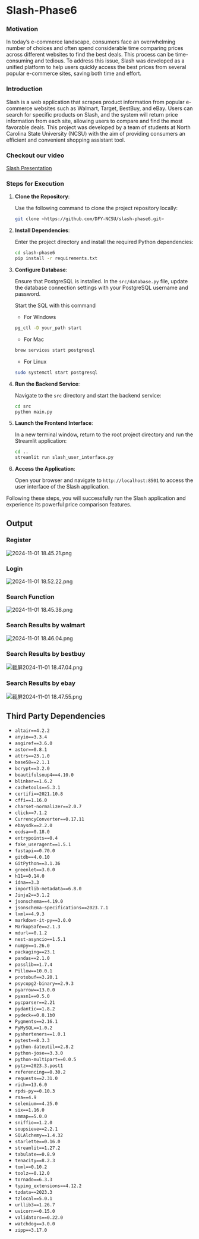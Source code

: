 # Slash-Phase6

### Motivation

In today’s e-commerce landscape, consumers face an overwhelming number of choices and often spend considerable time comparing prices across different websites to find the best deals. This process can be time-consuming and tedious. To address this issue, Slash was developed as a unified platform to help users quickly access the best prices from several popular e-commerce sites, saving both time and effort.

### Introduction

Slash is a web application that scrapes product information from popular e-commerce websites such as Walmart, Target, BestBuy, and eBay. Users can search for specific products on Slash, and the system will return price information from each site, allowing users to compare and find the most favorable deals. This project was developed by a team of students at North Carolina State University (NCSU) with the aim of providing consumers an efficient and convenient shopping assistant tool.

### Checkout our video
[Slash Presentation](https://www.bilibili.com/video/BV1gXDWYpEUQ/?spm_id_from=333.999.0.0)

### Steps for Execution

1. **Clone the Repository**:
   
    Use the following command to clone the project repository locally:
    
    ```bash
    git clone <https://github.com/DFY-NCSU/slash-phase6.git>
    ```
    
2. **Install Dependencies**:
   
    Enter the project directory and install the required Python dependencies:
    
    ```bash
    cd slash-phase6
    pip install -r requirements.txt
    
    ```
    
3. **Configure Database**:
   
    Ensure that PostgreSQL is installed. In the `src/database.py` file, update the database connection settings with your PostgreSQL username and password.
    
    Start the SQL with this command
    
    - For Windows
    
    ```bash
    pg_ctl -D your_path start
    ```
    
    - For Mac
    
    ```bash
    brew services start postgresql
    ```
    
    - For Linux
    
    ```bash
    sudo systemctl start postgresql
    ```
    
4. **Run the Backend Service**:
   
    Navigate to the `src` directory and start the backend service:
    
    ```bash
    cd src
    python main.py
    ```
    
5. **Launch the Frontend Interface**:
   
    In a new terminal window, return to the root project directory and run the Streamlit application:
    
    ```bash
    cd ..
    streamlit run slash_user_interface.py
    
    ```
    
6. **Access the Application**:
   
    Open your browser and navigate to `http://localhost:8501` to access the user interface of the Slash application.
    

Following these steps, you will successfully run the Slash application and experience its powerful price comparison features.

## Output

### Register

![2024-11-01 18.45.21.png](../assets/Slash-Phase6/2024-11-01_18.45.21.png)

### Login

![2024-11-01 18.52.22.png](../assets/Slash-Phase6/2024-11-01_18.52.22.png)

### Search Function

![2024-11-01 18.45.38.png](../assets/Slash-Phase6/2024-11-01_18.45.38.png)

### Search Results by walmart

![2024-11-01 18.46.04.png](../assets/Slash-Phase6/2024-11-01_18.46.04.png)

### Search Results by bestbuy

![截屏2024-11-01 18.47.04.png](../assets/Slash-Phase6/2024-11-01_18.47.04.png)

### Search Results by ebay

![截屏2024-11-01 18.47.55.png](../assets/Slash-Phase6/2024-11-01_18.47.55.png)

## Third Party Dependencies

- `altair==4.2.2`
- `anyio==3.3.4`
- `asgiref==3.6.0`
- `astor==0.8.1`
- `attrs==23.1.0`
- `base58==2.1.1`
- `bcrypt==3.2.0`
- `beautifulsoup4==4.10.0`
- `blinker==1.6.2`
- `cachetools==5.3.1`
- `certifi==2021.10.8`
- `cffi==1.16.0`
- `charset-normalizer==2.0.7`
- `click==7.1.2`
- `CurrencyConverter==0.17.11`
- `ebaysdk==2.2.0`
- `ecdsa==0.18.0`
- `entrypoints==0.4`
- `fake_useragent==1.5.1`
- `fastapi==0.70.0`
- `gitdb==4.0.10`
- `GitPython==3.1.36`
- `greenlet==3.0.0`
- `h11==0.14.0`
- `idna==3.3`
- `importlib-metadata==6.8.0`
- `Jinja2==3.1.2`
- `jsonschema==4.19.0`
- `jsonschema-specifications==2023.7.1`
- `lxml==4.9.3`
- `markdown-it-py==3.0.0`
- `MarkupSafe==2.1.3`
- `mdurl==0.1.2`
- `nest-asyncio==1.5.1`
- `numpy==1.26.0`
- `packaging==23.1`
- `pandas==2.1.0`
- `passlib==1.7.4`
- `Pillow==10.0.1`
- `protobuf==3.20.1`
- `psycopg2-binary==2.9.3`
- `pyarrow==13.0.0`
- `pyasn1==0.5.0`
- `pycparser==2.21`
- `pydantic==1.8.2`
- `pydeck==0.8.1b0`
- `Pygments==2.16.1`
- `PyMySQL==1.0.2`
- `pyshorteners==1.0.1`
- `pytest==8.3.3`
- `python-dateutil==2.8.2`
- `python-jose==3.3.0`
- `python-multipart==0.0.5`
- `pytz==2023.3.post1`
- `referencing==0.30.2`
- `requests==2.31.0`
- `rich==13.6.0`
- `rpds-py==0.10.3`
- `rsa==4.9`
- `selenium==4.25.0`
- `six==1.16.0`
- `smmap==5.0.0`
- `sniffio==1.2.0`
- `soupsieve==2.2.1`
- `SQLAlchemy==1.4.32`
- `starlette==0.16.0`
- `streamlit==1.27.2`
- `tabulate==0.8.9`
- `tenacity==8.2.3`
- `toml==0.10.2`
- `toolz==0.12.0`
- `tornado==6.3.3`
- `typing_extensions==4.12.2`
- `tzdata==2023.3`
- `tzlocal==5.0.1`
- `urllib3==1.26.7`
- `uvicorn==0.15.0`
- `validators==0.22.0`
- `watchdog==3.0.0`
- `zipp==3.17.0`
